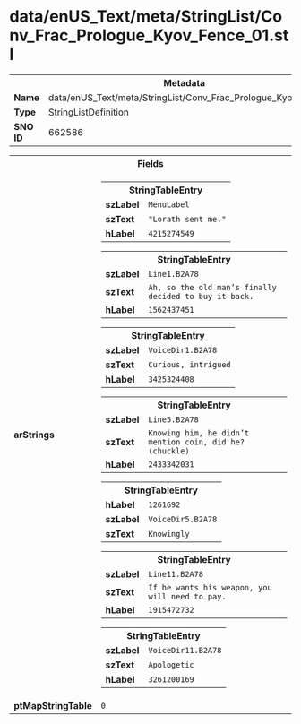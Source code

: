 <h1>data/enUS_Text/meta/StringList/Conv_Frac_Prologue_Kyov_Fence_01.stl</h1><table><tr><th colspan="100%">Metadata</th></tr><tr><td><b>Name</b></td><td>data/enUS_Text/meta/StringList/Conv_Frac_Prologue_Kyov_Fence_01.stl</td></tr><tr><td><b>Type</b></td><td>StringListDefinition</td></tr><tr><td><b>SNO ID</b></td><td>662586</td></tr></table>

<table><tr><th colspan="100%">Fields</th></tr><tr><td><b>arStrings</b></td><td><table><tr><th colspan="100%">StringTableEntry</th></tr><tr><td><b>szLabel</b></td><td><code>MenuLabel</code></td></tr><tr><td><b>szText</b></td><td><code>"Lorath sent me."</code></td></tr><tr><td><b>hLabel</b></td><td><code>4215274549</code></td></tr></table>


<table><tr><th colspan="100%">StringTableEntry</th></tr><tr><td><b>szLabel</b></td><td><code>Line1.B2A78</code></td></tr><tr><td><b>szText</b></td><td><code>Ah, so the old man’s finally decided to buy it back.</code></td></tr><tr><td><b>hLabel</b></td><td><code>1562437451</code></td></tr></table>


<table><tr><th colspan="100%">StringTableEntry</th></tr><tr><td><b>szLabel</b></td><td><code>VoiceDir1.B2A78</code></td></tr><tr><td><b>szText</b></td><td><code>Curious, intrigued</code></td></tr><tr><td><b>hLabel</b></td><td><code>3425324408</code></td></tr></table>


<table><tr><th colspan="100%">StringTableEntry</th></tr><tr><td><b>szLabel</b></td><td><code>Line5.B2A78</code></td></tr><tr><td><b>szText</b></td><td><code>Knowing him, he didn’t mention coin, did he? (chuckle)</code></td></tr><tr><td><b>hLabel</b></td><td><code>2433342031</code></td></tr></table>


<table><tr><th colspan="100%">StringTableEntry</th></tr><tr><td><b>hLabel</b></td><td><code>1261692</code></td></tr><tr><td><b>szLabel</b></td><td><code>VoiceDir5.B2A78</code></td></tr><tr><td><b>szText</b></td><td><code>Knowingly</code></td></tr></table>


<table><tr><th colspan="100%">StringTableEntry</th></tr><tr><td><b>szLabel</b></td><td><code>Line11.B2A78</code></td></tr><tr><td><b>szText</b></td><td><code>If he wants his weapon, you will need to pay.</code></td></tr><tr><td><b>hLabel</b></td><td><code>1915472732</code></td></tr></table>


<table><tr><th colspan="100%">StringTableEntry</th></tr><tr><td><b>szLabel</b></td><td><code>VoiceDir11.B2A78</code></td></tr><tr><td><b>szText</b></td><td><code>Apologetic</code></td></tr><tr><td><b>hLabel</b></td><td><code>3261200169</code></td></tr></table>


</td></tr><tr><td><b>ptMapStringTable</b></td><td><code>0</code></td></tr></table>

